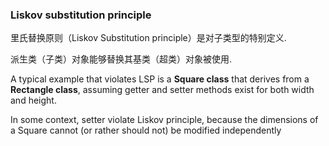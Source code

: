 ### Liskov substitution principle

里氏替换原则（Liskov Substitution principle）是对子类型的特别定义.

派生类（子类）对象能够替换其基类（超类）对象被使用.

A typical example that violates LSP is a __Square class__ that derives from a __Rectangle class__, assuming getter and setter methods exist for both width and height. 

In some context, setter violate Liskov principle, because the dimensions of a Square cannot (or rather should not) be modified independently